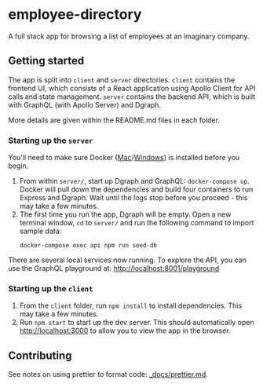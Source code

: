 # employee-directory

A full stack app for browsing a list of employees at an imaginary company.

## Getting started

The app is split into `client` and `server` directories. `client` contains the frontend UI, which consists of a React application using Apollo Client for API calls and state management. `server` contains the backend API, which is built with GraphQL (with Apollo Server) and Dgraph.

More details are given within the README.md files in each folder.

### Starting up the `server`

You'll need to make sure Docker ([Mac](https://docs.docker.com/docker-for-mac/install/)/[Windows](https://docs.docker.com/docker-for-windows/install/)) is installed before you begin.

1. From within `server/`, start up Dgraph and GraphQL: `docker-compose up`. Docker will pull down the dependencies and build four containers to run Express and Dgraph. Wait until the logs stop before you proceed - this may take a few minutes.
2. The first time you run the app, Dgraph will be empty. Open a new terminal window, `cd` to `server/` and run the following command to import sample data:
    ```
    docker-compose exec api npm run seed-db
    ```

There are several local services now running. To explore the API, you can use the GraphQL playground at: [http://localhost:8001/playground](http://localhost:8001/playground)

### Starting up the `client`

1. From the `client` folder, run `npm install` to install dependencies. This may take a few minutes.
2. Run `npm start` to start up the dev server. This should automatically open [http://localhost:3000](http://localhost:3000) to allow you to view the app in the browser.

## Contributing

See notes on using prettier to format code: [_docs/prettier.md](_docs/prettier.md).
